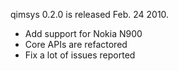 qimsys 0.2.0 is released Feb. 24 2010.

  * Add support for Nokia N900
  * Core APIs are refactored
  * Fix a lot of issues reported